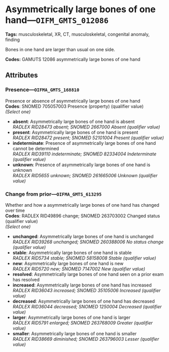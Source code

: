 # Asymmetrically large bones of one hand—`OIFM_GMTS_012086`

**Tags:** musculoskeletal, XR, CT, musculoskeletal, congenital anomaly, finding

Bones in one hand are larger than usual on one side.

**Codes:** GAMUTS 12086 asymmetrically large bones of one hand

## Attributes

### Presence—`OIFMA_GMTS_168810`

Presence or absence of asymmetrically large bones of one hand  
**Codes**: SNOMED 705057003 Presence (property) (qualifier value)  
*(Select one)*

- **absent**: Asymmetrically large bones of one hand is absent  
_RADLEX RID28473 absent; SNOMED 2667000 Absent (qualifier value)_
- **present**: Asymmetrically large bones of one hand is present  
_RADLEX RID28472 present; SNOMED 52101004 Present (qualifier value)_
- **indeterminate**: Presence of asymmetrically large bones of one hand cannot be determined  
_RADLEX RID39110 indeterminate; SNOMED 82334004 Indeterminate (qualifier value)_
- **unknown**: Presence of asymmetrically large bones of one hand is unknown  
_RADLEX RID5655 unknown; SNOMED 261665006 Unknown (qualifier value)_

### Change from prior—`OIFMA_GMTS_613295`

Whether and how a asymmetrically large bones of one hand has changed over time  
**Codes**: RADLEX RID49896 change; SNOMED 263703002 Changed status (qualifier value)  
*(Select one)*

- **unchanged**: Asymmetrically large bones of one hand is unchanged  
_RADLEX RID39268 unchanged; SNOMED 260388006 No status change (qualifier value)_
- **stable**: Asymmetrically large bones of one hand is stable  
_RADLEX RID5734 stable; SNOMED 58158008 Stable (qualifier value)_
- **new**: Asymmetrically large bones of one hand is new  
_RADLEX RID5720 new; SNOMED 7147002 New (qualifier value)_
- **resolved**: Asymmetrically large bones of one hand seen on a prior exam has resolved  
- **increased**: Asymmetrically large bones of one hand has increased  
_RADLEX RID36043 increased; SNOMED 35105006 Increased (qualifier value)_
- **decreased**: Asymmetrically large bones of one hand has decreased  
_RADLEX RID36044 decreased; SNOMED 1250004 Decreased (qualifier value)_
- **larger**: Asymmetrically large bones of one hand is larger  
_RADLEX RID5791 enlarged; SNOMED 263768009 Greater (qualifier value)_
- **smaller**: Asymmetrically large bones of one hand is smaller  
_RADLEX RID38669 diminished; SNOMED 263796003 Lesser (qualifier value)_